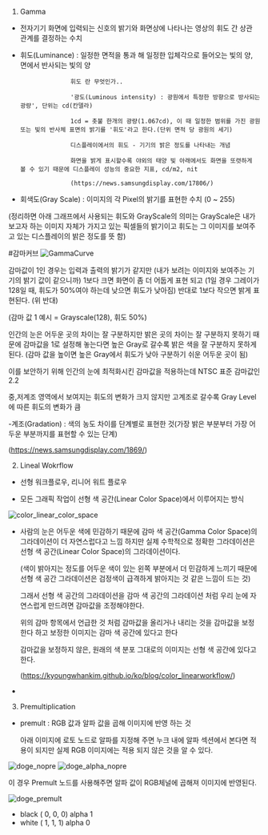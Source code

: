 1. Gamma
 
 - 전자기기 화면에 입력되는 신호의 밝기와 화면상에 나타나는 영상의 휘도 간 상관 관계를 결정하는 수치
 
 - 휘도(Luminance) : 일정한 면적을 통과 해 일정한 입체각으로 들어오는 빛의 양, 면에서 반사되는 빛의 양
                     
                     휘도 란 무엇인가..
                     
                     '광도(Luminous intensity) : 광원에서 특정한 방향으로 방사되는 광량', 단위는 cd(칸델라)
                     
                     1cd = 촛불 한개의 광량(1.067cd), 이 때 일정한 범위를 가진 광원 또는 빛의 반사체 표면의 밝기를 '휘도'라고 한다.(단위 면적 당 광원의 세기)
                     
                     디스플레이에서의 휘도 - 기기의 밝은 정도를 나타내는 개념
                     
                     화면을 밝게 표시할수록 야외의 태양 빛 아래에서도 화면을 또렷하게 볼 수 있기 때문에 디스플레이 성능의 중요한 지표, cd/m2, nit
                     
                     (https://news.samsungdisplay.com/17806/)
 
                     
 - 회색도(Gray Scale) : 이미지의 각 Pixel의 밝기를 표현한 수치 (0 ~ 255)
 
 (정리하면 아래 그래프에서 사용되는 휘도와 GrayScale의 의미는 GrayScale은 내가 보고자 하는 이미지 자체가 가지고 있는 픽셀들의 밝기이고 휘도는 그 이미지를 보여주고 있는
 디스플레이의 밝은 정도를 뜻 함)
 
 #감마커브
 ![GammaCurve](https://user-images.githubusercontent.com/90597842/143674785-60a4d02b-b13b-49a6-8017-e71d3518e0e0.jpg)
 
 감마값이 1인 경우는 입력과 출력의 밝기가 같지만
 (내가 보려는 이미지와 보여주는 기기의 밝기 값이 같으니까)
 1보다 크면 화면이 좀 더 어둡게 표현 되고
 (1일 경우 그레이가 128일 때, 휘도가 50%여야 하는데 낮으면 휘도가 낮아짐)
 반대로 1보다 작으면 밝게 표현된다.
 (위 반대)
 
 (감마 값 1 예시 = Grayscale(128), 휘도 50%)
 
 인간의 눈은 어두운 곳의 차이는 잘 구분하지만 밝은 곳의 차이는 잘 구분하지 못하기 때문에 감마값을 1로 설정해 놓는다면 높은 Gray로 갈수록 밝은 색을 잘 구분하지 못하게 된다.
 (감마 값을 높이면 높은 Gray에서 휘도가 낮아 구분하기 쉬운 어두운 곳이 됨)
 
 이를 보안하기 위해 인간의 눈에 최적화시킨 감마값을 적용하는데 NTSC 표준 감마값인 2.2
 
 중,저계조 영역에서 보여지는 휘도의 변화가 크지 않지만 고계조로 갈수록 Gray Level에 따른 휘도의 변화가 큼
 
 -계조(Gradation) : 색의 농도 차이를 단계별로 표현한 것(가장 밝은 부분부터 가장 어두운 부분까지를 표현할 수 있는 단계)
 
 (https://news.samsungdisplay.com/1869/)
 
2. Lineal Wokrflow

 - 선형 워크플로우, 리니어 워트 플로우
 
 - 모든 그래픽 작업이 선형 색 공간(Linear Color Space)에서 이루어지는 방식
 
 ![color_linear_color_space](https://user-images.githubusercontent.com/90597842/143681968-3eca3d03-cd2b-4257-a5c3-ed21591585ec.png)

 - 사람의 눈은 어두운 색에 민감하기 때문에 감마 색 공간(Gamma Color Space)의 그라데이션이 더 자연스럽다고 느낌
   하지만 실제 수학적으로 정확한 그라데이션은 선형 색 공간(Linear Color Space)의 그라데이션이다.
   
   (색이 밝아지는 정도를 어두운 색이 있는 왼쪽 부분에서 더 민감하게 느끼기 때문에 선형 색 공간 그라데이션은 검정색이 급격하게 밝아지는 것 같은 느낌이 드는 것)
   
   그래서 선형 색 공간의 그라데이션을 감마 색 공간의 그라데이션 처럼 우리 눈에 자연스럽게 만드려면 감마값을 조정해야한다.
   
   위의 감마 항목에서 언급한 것 처럼 감마값을 올리거나 내리는 것을 감마값을 보정한다 하고 보정한 이미지는 감마 색 공간에 있다고 한다
   
   감마값을 보정하지 않은, 원래의 색 분포 그대로의 이미지는 선형 색 공간에 있다고 한다.
   
   (https://kyoungwhankim.github.io/ko/blog/color_linearworkflow/)
   
  - 
  
 3. Premultiplication
 
  - premult : RGB 값과 알파 값을 곱해 이미지에 반영 하는 것

    아래 이미지에 로토 노드로 알파를 지정해 주면 누크 내에 알파 섹션에서 본다면 적용이 되지만 실제 RGB 이미지에는 적용 되지 않은 것을 알 수 있다.

![doge_nopre](https://user-images.githubusercontent.com/90597842/144406458-63e68da7-d3c5-49af-9a93-e30249dcd70a.png)
![doge_alpha_nopre](https://user-images.githubusercontent.com/90597842/144406518-120eb097-602e-4adf-a99f-66561385ffda.png)

   이 경우 Premult 노드를 사용해주면 알파 값이 RGB체널에 곱해져 이미지에 반영된다.
   
![doge_premult](https://user-images.githubusercontent.com/90597842/144407012-ac07cabb-903a-4469-8072-e7fff5c01a90.png)

    
  
  - black ( 0, 0, 0) alpha 1
  - white ( 1, 1, 1) alpha 0
 
 
 
 
 
